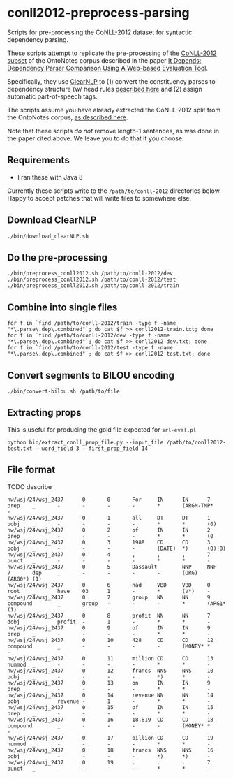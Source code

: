 # conll2012-preprocess-parsing
Scripts for pre-processing the CoNLL-2012 dataset for syntactic dependency parsing.

These scripts attempt to replicate the pre-processing of the [CoNLL-2012 subset](http://conll.cemantix.org/2012/data.html) of the OntoNotes corpus described in the paper 
[It Depends: Dependency Parser Comparison Using A Web-based Evaluation Tool](http://www.aclweb.org/anthology/P/P15/P15-1038.pdf).

Specifically, they use [ClearNLP](https://github.com/clir/clearnlp) to (1) convert the
constituency parses to dependency structure (w/ head rules [described here](http://www.mathcs.emory.edu/~choi/doc/cu-2012-choi.pdf) 
and (2) assign automatic part-of-speech tags.

The scripts assume you have already extracted the CoNLL-2012 split from the OntoNotes corpus, [as described here](http://conll.cemantix.org/2012/data.html).

Note that these scripts *do not* remove length-1 sentences, as was done in the paper cited above. We leave you to do that if you choose.

Requirements
--------------
- I ran these with Java 8

Currently these scripts write to the `/path/to/conll-2012` directories below. Happy to accept patches that will write files to
somewhere else.

Download ClearNLP
--------------
```
./bin/download_clearNLP.sh
```

Do the pre-processing
--------------
```
./bin/preprocess_conll2012.sh /path/to/conll-2012/dev
./bin/preprocess_conll2012.sh /path/to/conll-2012/test
./bin/preprocess_conll2012.sh /path/to/conll-2012/train
```

Combine into single files
--------------
```
for f in `find /path/to/conll-2012/train -type f -name "*\.parse\.dep\.combined"`; do cat $f >> conll2012-train.txt; done
for f in `find /path/to/conll-2012/dev -type f -name "*\.parse\.dep\.combined"`; do cat $f >> conll2012-dev.txt; done
for f in `find /path/to/conll-2012/test -type f -name "*\.parse\.dep\.combined"`; do cat $f >> conll2012-test.txt; done
```

Convert segments to BILOU encoding
-------------
```
./bin/convert-bilou.sh /path/to/file
```

Extracting props
-------------
This is useful for producing the gold file expected for `srl-eval.pl`
```
python bin/extract_conll_prop_file.py --input_file /path/to/conll2012-test.txt --word_field 3 --first_prop_field 14
```

File format
-------------
TODO describe
```
nw/wsj/24/wsj_2437      0       0       For     IN      IN      7       prep    _       -       -       -       -       *       (ARGM-TMP*      -
nw/wsj/24/wsj_2437      0       1       all     DT      DT      1       pobj    _       -       -       -       -       *       *       (0)
nw/wsj/24/wsj_2437      0       2       of      IN      IN      2       prep    _       -       -       -       -       *       *       (0
nw/wsj/24/wsj_2437      0       3       1988    CD      CD      3       pobj    _       -       -       -       -       (DATE)  *)      (0)|0)
nw/wsj/24/wsj_2437      0       4       ,       ,       ,       7       punct   _       -       -       -       -       *       *       -
nw/wsj/24/wsj_2437      0       5       Dassault        NNP     NNP     7       dep     _       -       -       -       -       (ORG)   (ARG0*) (1)
nw/wsj/24/wsj_2437      0       6       had     VBD     VBD     0       root    _       have    03      1       -       *       (V*)    -
nw/wsj/24/wsj_2437      0       7       group   NN      NN      9       compound        _       group   -       -       -       *       (ARG1*  (1)
nw/wsj/24/wsj_2437      0       8       profit  NN      NN      7       dobj    _       profit  -       1       -       *       *       -
nw/wsj/24/wsj_2437      0       9       of      IN      IN      9       prep    _       -       -       -       -       *       *       -
nw/wsj/24/wsj_2437      0       10      428     CD      CD      12      compound        _       -       -       -       -       (MONEY* *       -
nw/wsj/24/wsj_2437      0       11      million CD      CD      13      nummod  _       -       -       -       -       *       *       -
nw/wsj/24/wsj_2437      0       12      francs  NNS     NNS     10      pobj    _       -       -       -       -       *)      *       -
nw/wsj/24/wsj_2437      0       13      on      IN      IN      9       prep    _       -       -       -       -       *       *       -
nw/wsj/24/wsj_2437      0       14      revenue NN      NN      14      pobj    _       revenue -       1       -       *       *       -
nw/wsj/24/wsj_2437      0       15      of      IN      IN      15      prep    _       -       -       -       -       *       *       -
nw/wsj/24/wsj_2437      0       16      18.819  CD      CD      18      compound        _       -       -       -       -       (MONEY* *       -
nw/wsj/24/wsj_2437      0       17      billion CD      CD      19      nummod  _       -       -       -       -       *       *       -
nw/wsj/24/wsj_2437      0       18      francs  NNS     NNS     16      pobj    _       -       -       -       -       *)      *)      -
nw/wsj/24/wsj_2437      0       19      .       .       .       7       punct   _       -       -       -       -       *       *       -
```
